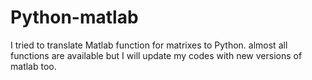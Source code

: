 # Python-matlab
I tried to translate Matlab function for matrixes to Python. almost all functions are available but I will update my codes with new versions of matlab too.
